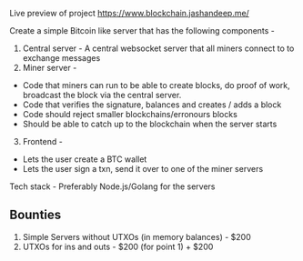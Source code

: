 Live preview of project
https://www.blockchain.jashandeep.me/

Create a simple Bitcoin like server that has the following components -

1. Central server - A central websocket server that all miners connect to to exchange messages
2. Miner server -

- Code that miners can run to be able to create blocks, do proof of work, broadcast the block via the central server.
- Code that verifies the signature, balances and creates / adds a block
- Code should reject smaller blockchains/erronours blocks
- Should be able to catch up to the blockchain when the server starts

3. Frontend -

- Lets the user create a BTC wallet
- Lets the user sign a txn, send it over to one of the miner servers

Tech stack - Preferably Node.js/Golang for the servers

## Bounties

1. Simple Servers without UTXOs (in memory balances) - $200
2. UTXOs for ins and outs - $200 (for point 1) + $200
